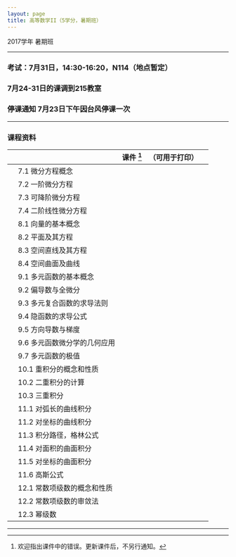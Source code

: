 ```yaml
---
layout: page
title: 高等数学II（5学分，暑期班）
---
```



<p class="message">
  2017学年 暑期班
</p>

---
### 考试：7月31日，14:30-16:20，N114（地点暂定）

### 7月24-31日的课调到215教室

### 停课通知 7月23日下午因台风停课一次

---

### 课程资料

|        |        | 课件 [^rmk1] | （可用于打印） | |
|:--------:|:--------|:------:|:------:|:------:|
|  | 7.1 微分方程概念 |  <a href="lectures/07_a_微分方程概念_2017_s.pdf" target="_blank"><i class="fa fa-file-pdf-o" aria-hidden="true"></i></a>    | <a href="lectures/07_a_微分方程概念_2017_s_p.pdf" target="_blank"><i class="fa fa-file-pdf-o" aria-hidden="true"></i></a> | |
|  | 7.2 一阶微分方程 |  <a href="lectures/07_b_一阶微分方程_2017_s.pdf" target="_blank"><i class="fa fa-file-pdf-o" aria-hidden="true"></i></a>    | <a href="lectures/07_b_一阶微分方程_2017_s_p.pdf" target="_blank"><i class="fa fa-file-pdf-o" aria-hidden="true"></i></a> | |
|  | 7.3 可降阶微分方程 | <a href="lectures/07_c_可降阶微分方程_2017_s.pdf" target="_blank"><i class="fa fa-file-pdf-o" aria-hidden="true"></i></a>    |   <a href="lectures/07_c_可降阶微分方程_2017_s_p.pdf" target="_blank"><i class="fa fa-file-pdf-o" aria-hidden="true"></i></a>   | |
|  | 7.4 二阶线性微分方程 | <a href="lectures/07_d_二阶线性微分方程_2017_s.pdf" target="_blank"><i class="fa fa-file-pdf-o" aria-hidden="true"></i></a>    |  <a href="lectures/07_d_二阶线性微分方程_2017_s_p.pdf" target="_blank"><i class="fa fa-file-pdf-o" aria-hidden="true"></i></a>     | |
|  | 8.1 向量的基本概念 | <a href="lectures/08_a_向量的基本概念_2017_s.pdf" target="_blank"><i class="fa fa-file-pdf-o" aria-hidden="true"></i></a>    |    <a href="lectures/08_a_向量的基本概念_2017_s_p.pdf" target="_blank"><i class="fa fa-file-pdf-o" aria-hidden="true"></i></a>   | |
|  | 8.2 平面及其方程 | <a href="lectures/08_b_平面及其方程_2017_s.pdf" target="_blank"><i class="fa fa-file-pdf-o" aria-hidden="true"></i></a>    |  <a href="lectures/08_b_平面及其方程_2017_s_p.pdf" target="_blank"><i class="fa fa-file-pdf-o" aria-hidden="true"></i></a>     | |
|  | 8.3 空间直线及其方程 | <a href="lectures/08_c_空间直线及其方程_2017_s.pdf" target="_blank"><i class="fa fa-file-pdf-o" aria-hidden="true"></i></a>    |   <a href="lectures/08_c_空间直线及其方程_2017_s_p.pdf" target="_blank"><i class="fa fa-file-pdf-o" aria-hidden="true"></i></a>    | |
|  | 8.4 空间曲面及曲线 | <a href="lectures/08_d_空间曲面及曲线_2017_s.pdf" target="_blank"><i class="fa fa-file-pdf-o" aria-hidden="true"></i></a>    |  <a href="lectures/08_d_空间曲面及曲线_2017_s_p.pdf" target="_blank"><i class="fa fa-file-pdf-o" aria-hidden="true"></i></a>     | |
|  | 9.1 多元函数的基本概念 | <a href="lectures/09_a_多元函数的基本概念_2017_s.pdf" target="_blank"><i class="fa fa-file-pdf-o" aria-hidden="true"></i></a>    | <a href="lectures/09_a_多元函数的基本概念_2017_s_p.pdf" target="_blank"><i class="fa fa-file-pdf-o" aria-hidden="true"></i></a>       | |
|  | 9.2 偏导数与全微分 | <a href="lectures/09_b_偏导数与全微分_2017_s.pdf" target="_blank"><i class="fa fa-file-pdf-o" aria-hidden="true"></i></a>    |  <a href="lectures/09_b_偏导数与全微分_2017_s_p.pdf" target="_blank"><i class="fa fa-file-pdf-o" aria-hidden="true"></i></a>     | |
|  | 9.3 多元复合函数的求导法则 | <a href="lectures/09_c_多元复合函数的求导法则_2017_s.pdf" target="_blank"><i class="fa fa-file-pdf-o" aria-hidden="true"></i></a>    |  <a href="lectures/09_c_多元复合函数的求导法则_2017_s_p.pdf" target="_blank"><i class="fa fa-file-pdf-o" aria-hidden="true"></i></a>     | |
|  | 9.4 隐函数的求导公式 | <a href="lectures/09_d_隐函数的求导公式_2017_s.pdf" target="_blank"><i class="fa fa-file-pdf-o" aria-hidden="true"></i></a>    |  <a href="lectures/09_d_隐函数的求导公式_2017_s_p.pdf" target="_blank"><i class="fa fa-file-pdf-o" aria-hidden="true"></i></a>     | |
|  | 9.5 方向导数与梯度 | <a href="lectures/09_e_方向导数与梯度_2017_s.pdf" target="_blank"><i class="fa fa-file-pdf-o" aria-hidden="true"></i></a>    |   <a href="lectures/09_e_方向导数与梯度_2017_s_p.pdf" target="_blank"><i class="fa fa-file-pdf-o" aria-hidden="true"></i></a>     | |
|  | 9.6 多元函数微分学的几何应用 | <a href="lectures/09_f_多元函数微分学的几何应用_2017_s.pdf" target="_blank"><i class="fa fa-file-pdf-o" aria-hidden="true"></i></a>    |   <a href="lectures/09_f_多元函数微分学的几何应用_2017_s_p.pdf" target="_blank"><i class="fa fa-file-pdf-o" aria-hidden="true"></i></a>    | |
|  | 9.7 多元函数的极值 |  <a href="lectures/09_g_多元函数的极值_2017_s.pdf" target="_blank"><i class="fa fa-file-pdf-o" aria-hidden="true"></i></a>    |   <a href="lectures/09_g_多元函数的极值_2017_s_p.pdf" target="_blank"><i class="fa fa-file-pdf-o" aria-hidden="true"></i></a>    | |
|  | 10.1 重积分的概念和性质 |  <a href="lectures/10_a_重积分的概念和性质_2017_s.pdf" target="_blank"><i class="fa fa-file-pdf-o" aria-hidden="true"></i></a>    |   <a href="lectures/10_a_重积分的概念和性质_2017_s_p.pdf" target="_blank"><i class="fa fa-file-pdf-o" aria-hidden="true"></i></a>       | |
|  | 10.2 二重积分的计算 |  <a href="lectures/10_b_二重积分的计算_2017_s.pdf" target="_blank"><i class="fa fa-file-pdf-o" aria-hidden="true"></i></a>    |   <a href="lectures/10_b_二重积分的计算_2017_s_p.pdf" target="_blank"><i class="fa fa-file-pdf-o" aria-hidden="true"></i></a>      | |
|  | 10.3 三重积分 |  <a href="lectures/10_c_三重积分_2017_s.pdf" target="_blank"><i class="fa fa-file-pdf-o" aria-hidden="true"></i></a>    |   <a href="lectures/10_c_三重积分_2017_s_p.pdf" target="_blank"><i class="fa fa-file-pdf-o" aria-hidden="true"></i></a>    | |
|  | 11.1 对弧长的曲线积分 |  <a href="lectures/11_a_对弧长的曲线积分_2017_s.pdf" target="_blank"><i class="fa fa-file-pdf-o" aria-hidden="true"></i></a>    |  <a href="lectures/11_a_对弧长的曲线积分_2017_s_p.pdf" target="_blank"><i class="fa fa-file-pdf-o" aria-hidden="true"></i></a>     | |
|  | 11.2 对坐标的曲线积分 |  <a href="lectures/11_b_对坐标的曲线积分_2017_s.pdf" target="_blank"><i class="fa fa-file-pdf-o" aria-hidden="true"></i></a>    |   <a href="lectures/11_b_对坐标的曲线积分_2017_s_p.pdf" target="_blank"><i class="fa fa-file-pdf-o" aria-hidden="true"></i></a>    | |
|  | 11.3 积分路径，格林公式 |  <a href="lectures/11_c_积分路径_格林公式_2017_s.pdf" target="_blank"><i class="fa fa-file-pdf-o" aria-hidden="true"></i></a>    |   <a href="lectures/11_c_积分路径_格林公式_2017_s_p.pdf" target="_blank"><i class="fa fa-file-pdf-o" aria-hidden="true"></i></a>    | |
|  | 11.4 对面积的曲面积分 |  <a href="lectures/11_d_对面积的曲面积分_2017_s.pdf" target="_blank"><i class="fa fa-file-pdf-o" aria-hidden="true"></i></a>    |  <a href="lectures/11_d_对面积的曲面积分_2017_s_p.pdf" target="_blank"><i class="fa fa-file-pdf-o" aria-hidden="true"></i></a>       | |
|  | 11.5 对坐标的曲面积分 |  <a href="lectures/11_e_对坐标的曲面积分_2017_s.pdf" target="_blank"><i class="fa fa-file-pdf-o" aria-hidden="true"></i></a>    |    <a href="lectures/11_e_对坐标的曲面积分_2017_s_p.pdf" target="_blank"><i class="fa fa-file-pdf-o" aria-hidden="true"></i></a>     | |
|  | 11.6 高斯公式 |  <a href="lectures/11_f_高斯公式_2017_s.pdf" target="_blank"><i class="fa fa-file-pdf-o" aria-hidden="true"></i></a>    |   <a href="lectures/11_f_高斯公式_2017_s_p.pdf" target="_blank"><i class="fa fa-file-pdf-o" aria-hidden="true"></i></a>     | |
|  | 12.1 常数项级数的概念和性质 |  <a href="lectures/12_a_常数项级数的概念和性质_2017_s.pdf" target="_blank"><i class="fa fa-file-pdf-o" aria-hidden="true"></i></a>    |  <a href="lectures/12_a_常数项级数的概念和性质_2017_s_p.pdf" target="_blank"><i class="fa fa-file-pdf-o" aria-hidden="true"></i></a>      | |
|  | 12.2 常数项级数的审敛法 |  <a href="lectures/12_b_常数项级数的审敛法_2017_s.pdf" target="_blank"><i class="fa fa-file-pdf-o" aria-hidden="true"></i></a>    |       | |
|  | 12.3 幂级数 |  <a href="lectures/12_c_幂级数_2017_s.pdf" target="_blank"><i class="fa fa-file-pdf-o" aria-hidden="true"></i></a>    |       | |



[^rmk1]: 欢迎指出课件中的错误。更新课件后，不另行通知。



---